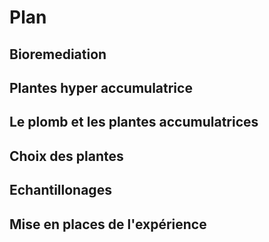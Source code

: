 # Plan

## Bioremediation
## Plantes hyper accumulatrice
## Le plomb et les plantes accumulatrices
## Choix des plantes
## Echantillonages 
## Mise en places de l'expérience
